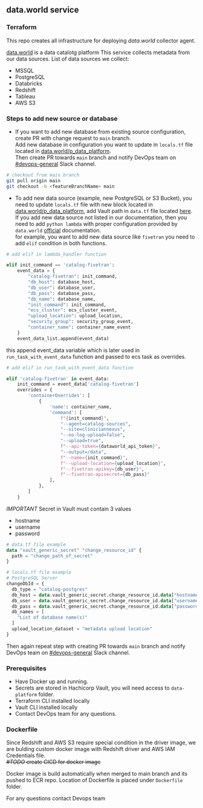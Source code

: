 ## data.world service

### Terraform
This repo creates all infrastructure for deploying _data.world_ collector agent.

[data.world](https://cliniciannexus.app.data.world/) is a data catalotg platform
This service collects metadata from our data sources.
List of data sources we collect:
- MSSQL
- PostgreSQL
- Databricks
- Redshift
- Tableau
- AWS S3


### Steps to add new source or database
- If you want to add new database from existing source configuration, create PR with change request to `main` branch.  
Add new database in configuration you want to update  in `locals.tf` file located in [data.world/p_data_platform](./p_data_platform/locals.tf).   
Then create PR towards `main` branch and notify DevOps team on [#devops-general](https://app.slack.com/client/T02R8QGM1C4/C04JY7VQ7NC) Slack channel.   

```bash
# checkout from main branch
git pull origin main
git checkout -b <featureBranchName> main
```

- To add new data source (example, new PostgreSQL or S3 Bucket), you need to update `locals.tf` file with new block located in [data.world/p_data_platform](./p_data_platform/locals.tf), add Vault path in `data.tf` file located [here](./p_data_platform/data.tf).   
If you add new data source not listed in our documentation, then you need to add `python lambda` with proper configuration provided by `data.world` [official](https://docs.data.world/en/98671-data-world-collector-instructions-by-data-source.html) documentation.   
for example, you want to add new data source like `fivetran` you need to add `elif` condition in both functions.

```python
# add elif in lambda_handler function 

elif init_command == 'catalog-fivetran':
    event_data = {
        "catalog-fivetran": init_command,
        "db_host": database_host,
        "db_user": database_user,
        "db_pass": database_pass,
        "db_name": database_name,
        "init_command": init_command,
        "ecs_cluster": ecs_cluster_event,
        "upload_location": upload_location,
        "security_group": security_group_event,
        "container_name": container_name_event
    }
    event_data_list.append(event_data)
```

this append event_data variable which is later used in `run_task_with_event_data` function and passed to ecs task as overrides.
```python
# add elif in run_task_with_event_data function

elif 'catalog-fivetran' in event_data:
    init_command = event_data['catalog-fivetran']
    overrides = {
        'containerOverrides': [
            {
                'name': container_name,
                'command': [
                    f"{init_command}",
                    "--agent=catalog-sources",
                    "--site=cliniciannexus",
                    "--no-log-upload=false",
                    "--upload=true",
                    f"--api-token={dataworld_api_token}",
                    "--output=/data",
                    f"--name={init_command}",
                    f"--upload-location={upload_location}",
                    f"--fivetran-apikey={db_user}",
                    f"--fivetran-apisecret={db_pass}"
                ],
            },
        ]
    }
```


_IMPORTANT_
Secret in Vault must contain 3 values
- hostname
- username
- password

```terraform
# data.tf file example
data "vault_generic_secret" "change_resource_id" {
  path = "change_path_of_secret"
}

# locals.tf file example
# PostgreSQL Server
changeDbId = {
  db_type = "catalog-postgres"
  db_host = data.vault_generic_secret.change_resource_id.data["hostname"]
  db_user = data.vault_generic_secret.change_resource_id.data["username"]
  db_pass = data.vault_generic_secret.change_resource_id.data["password"]
  db_names = [
    "List of database name(s)"
  ]
  upload_location_dataset = "metadata upload location"
}
```
Then again repeat step with creating PR towards `main` branch and notify DevOps team on [#devops-general](https://app.slack.com/client/T02R8QGM1C4/C04JY7VQ7NC) Slack channel.

### Prerequisites
- Have Docker up and running.
- Secrets are stored in Hachicorp Vault, you will need access to `data-platform` folder.
- Terraform CLI installed locally
- Vault CLI installed locally
- Contact DevOps team for any questions.

### Dockerfile
Since Redshift and AWS S3 require special condition in the driver image, we are bulding custom docker image with Redshift driver and AWS IAM Credentials file.   
~~_#TODO_ create CICD for docker image~~

Docker image is build automatically when merged to main branch and its pushed to ECR repo.
Location of Dockerfile is placed under `Dockerfile` folder.

For any questions contact Devops team
